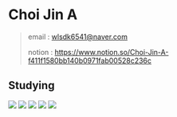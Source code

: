# Choi Jin A
> email : wlsdk6541@naver.com
> 
> notion : https://www.notion.so/Choi-Jin-A-f411f1580bb140b0971fab00528c236c

## Studying
<img src="https://img.shields.io/badge/JavaScript-F7DF1E?style=for-the-badge&logo=JavaScript&logoColor=white"> <img src="https://img.shields.io/badge/HTML5-E34F26?style=for-the-badge&logo=HTML5&logoColor=white"> 
<img src="https://img.shields.io/badge/CSS3-1572B6?style=for-the-badge&logo=CSS3&logoColor=white">
<img src="https://img.shields.io/badge/AFrame-EF2D5E?style=for-the-badge&logo=AFrame&logoColor=white">
<img src="https://img.shields.io/badge/React-61DAFB?style=for-the-badge&logo=React&logoColor=white">
